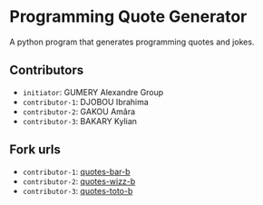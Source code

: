 # Programming Quote Generator

A python program that generates programming quotes and jokes.

## Contributors
- `initiator`: GUMERY Alexandre Group
- `contributor-1`: DJOBOU Ibrahima
- `contributor-2`: GAKOU Amâra 
- `contributor-3`: BAKARY Kylian 

## Fork urls
- `contributor-1`: [quotes-bar-b](url-1)
- `contributor-2`: [quotes-wizz-b](url-2)
- `contributor-3`: [quotes-toto-b](url-3)
